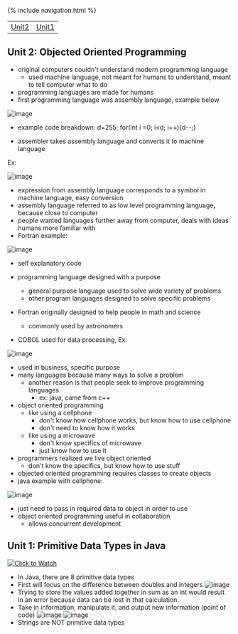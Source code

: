 {% include navigation.html %}

<table>
    <tr>
        <td><a href="#unit 2">Unit2</a></td>
        <td><a href="#unit 1">Unit1</a></td>
    </tr>
</table>

## Unit 2: Objected Oriented Programming
- original computers couldn't understand modern programming language
    - used machine language, not meant for humans to understand, meant to tell computer what to do
- programming languages are made for humans
- first programming language was assembly language, example below

 ![image](https://user-images.githubusercontent.com/64222179/164513140-400c2383-95c4-4b84-bb9d-fe4a71894d60.png)

  - example code breakdown: d=255; for(int i =0; i<d; i++){d--;}

- assembler takes assembly language and converts it to machine language
 
Ex:

![image](https://user-images.githubusercontent.com/64222179/164513892-50450d36-a877-44dd-a876-62be65341e9e.png)

- expression from assembly language corresponds to a symbol in machine language, easy conversion
- assembly language referred to as low level programming language, because close to computer
- people wanted languages further away from computer, deals with ideas humans more familiar with 
- Fortran example:

![image](https://user-images.githubusercontent.com/64222179/164514680-bd7e7bcb-970c-4719-8450-e862e92e09d8.png)

  - self explanatory code
        
- programming language designed with a purpose
    - general purpose language used to solve wide variety of problems
    - other program languages designed to solve specific problems
- Fortran originally designed to help people in math and science
    - commonly used by astronomers
- COBOL used for data processing, Ex:

![image](https://user-images.githubusercontent.com/64222179/164515368-5635b8ee-900a-4064-8495-b481cc9697b0.png)

  - used in business, specific purpose
- many languages because many ways to solve a problem
  - another reason is that people seek to improve programming languages
    - ex: java, came from c++
- object oriented programming
  - like using a cellphone
    - don't know how cellphone works, but know how to use cellphone
    - don't need to know how it works
  - like using a microwave
    - don't know specifics of microwave
    - just know how to use it
- programmers realized we live object oriented
  - don't know the specifics, but know how to use stuff
- objected oriented programming requires classes to create objects
- java example with cellphone:

![image](https://user-images.githubusercontent.com/64222179/164516776-036619d5-c52f-47d8-956b-c4b4875bad22.png)

  - just need to pass in required data to object in order to use
- object oriented programming useful in collaboration
  - allows concurrent development

## Unit 1: Primitive Data Types in Java

[![Click to Watch](https://img.youtube.com/vi/W0q7XkV7BTo/0.jpg)](https://apclassroom.collegeboard.org/8/assignments?apd=4bsjoi2rui&status=assigned&unit=-2)

- In Java, there are 8 primitive data types
- First will focus on the difference between doubles and integers
![image](https://user-images.githubusercontent.com/72889453/164511544-02672c46-43ce-450d-8f28-d008e3a4316d.png)
- Trying to store the values added together in sum as an int would result in an error because data can be lost in that calculation.
- Take in information, manipulate it, and output new information (point of code)
  ![image](https://user-images.githubusercontent.com/72889453/164512875-0e2b7d7b-dd5d-4f61-b51c-378f96046817.png)
  ![image](https://user-images.githubusercontent.com/72889453/164514476-8c3f119c-4f04-4e7d-83ab-fff0e91f416c.png)
- Strings are NOT primitive data types
